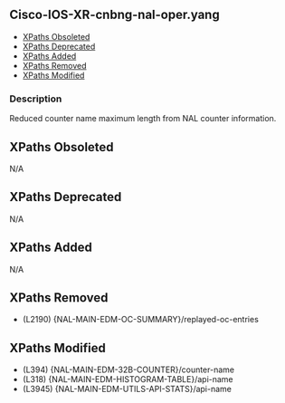 ## Cisco-IOS-XR-cnbng-nal-oper.yang

- [XPaths Obsoleted](#xpaths-obsoleted)
- [XPaths Deprecated](#xpaths-deprecated)
- [XPaths Added](#xpaths-added)
- [XPaths Removed](#xpaths-removed)
- [XPaths Modified](#xpaths-modified)

### Description

Reduced counter name maximum length from NAL counter information.

## XPaths Obsoleted

N/A

## XPaths Deprecated

N/A

## XPaths Added

N/A

## XPaths Removed

- (L2190)	{NAL-MAIN-EDM-OC-SUMMARY}/replayed-oc-entries

## XPaths Modified

- (L394)	{NAL-MAIN-EDM-32B-COUNTER}/counter-name
- (L318)	{NAL-MAIN-EDM-HISTOGRAM-TABLE}/api-name
- (L3945)	{NAL-MAIN-EDM-UTILS-API-STATS}/api-name

